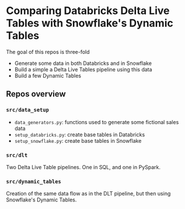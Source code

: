 # Comparing Databricks Delta Live Tables with Snowflake's Dynamic Tables

The goal of this repos is three-fold
- Generate some data in both Databricks and in Snowflake
- Build a simple a Delta Live Tables pipeline using this data
- Build a few Dynamic Tables

## Repos overview

### `src/data_setup`

- `data_generators.py`: functions used to generate some fictional sales data
- `setup_databricks.py`: create base tables in Databricks
- `setup_snowflake.py`: create base tables in Snowflake

### `src/dlt`

Two Delta Live Table pipelines. One in SQL, and one in PySpark.

### `src/dynamic_tables`

Creation of the same data flow as in the DLT pipeline, but then using Snowflake's Dynamic Tables.
